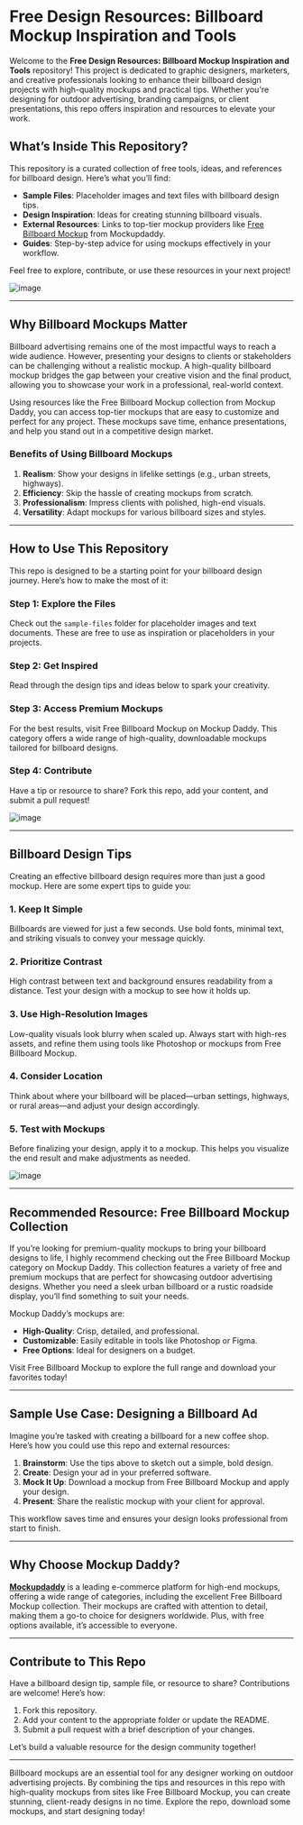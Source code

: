 # Free Design Resources: Billboard Mockup Inspiration and Tools

Welcome to the **Free Design Resources: Billboard Mockup Inspiration and Tools** repository! This project is dedicated to graphic designers, marketers, and creative professionals looking to enhance their billboard design projects with high-quality mockups and practical tips. Whether you're designing for outdoor advertising, branding campaigns, or client presentations, this repo offers inspiration and resources to elevate your work.

## What’s Inside This Repository?
This repository is a curated collection of free tools, ideas, and references for billboard design. Here’s what you’ll find:
- **Sample Files**: Placeholder images and text files with billboard design tips.
- **Design Inspiration**: Ideas for creating stunning billboard visuals.
- **External Resources**: Links to top-tier mockup providers like [Free Billboard Mockup](https://www.mockupdaddy.com/billboard-mockup) from Mockupdaddy.
- **Guides**: Step-by-step advice for using mockups effectively in your workflow.

Feel free to explore, contribute, or use these resources in your next project!

![image](https://github.com/user-attachments/assets/17a11e89-cd7a-480d-a86b-6252bf22a65b)


---

## Why Billboard Mockups Matter
Billboard advertising remains one of the most impactful ways to reach a wide audience. However, presenting your designs to clients or stakeholders can be challenging without a realistic mockup. A high-quality billboard mockup bridges the gap between your creative vision and the final product, allowing you to showcase your work in a professional, real-world context.

Using resources like the Free Billboard Mockup collection from Mockup Daddy, you can access top-tier mockups that are easy to customize and perfect for any project. These mockups save time, enhance presentations, and help you stand out in a competitive design market.

### Benefits of Using Billboard Mockups
1. **Realism**: Show your designs in lifelike settings (e.g., urban streets, highways).
2. **Efficiency**: Skip the hassle of creating mockups from scratch.
3. **Professionalism**: Impress clients with polished, high-end visuals.
4. **Versatility**: Adapt mockups for various billboard sizes and styles.

---

## How to Use This Repository
This repo is designed to be a starting point for your billboard design journey. Here’s how to make the most of it:

### Step 1: Explore the Files
Check out the `sample-files` folder for placeholder images and text documents. These are free to use as inspiration or placeholders in your projects.

### Step 2: Get Inspired
Read through the design tips and ideas below to spark your creativity.

### Step 3: Access Premium Mockups
For the best results, visit Free Billboard Mockup on Mockup Daddy. This category offers a wide range of high-quality, downloadable mockups tailored for billboard designs.

### Step 4: Contribute
Have a tip or resource to share? Fork this repo, add your content, and submit a pull request!

![image](https://github.com/user-attachments/assets/289db6f8-cb74-45be-83d7-711e765ae26c)


---

## Billboard Design Tips
Creating an effective billboard design requires more than just a good mockup. Here are some expert tips to guide you:

### 1. Keep It Simple
Billboards are viewed for just a few seconds. Use bold fonts, minimal text, and striking visuals to convey your message quickly.

### 2. Prioritize Contrast
High contrast between text and background ensures readability from a distance. Test your design with a mockup to see how it holds up.

### 3. Use High-Resolution Images
Low-quality visuals look blurry when scaled up. Always start with high-res assets, and refine them using tools like Photoshop or mockups from Free Billboard Mockup.

### 4. Consider Location
Think about where your billboard will be placed—urban settings, highways, or rural areas—and adjust your design accordingly.

### 5. Test with Mockups
Before finalizing your design, apply it to a mockup. This helps you visualize the end result and make adjustments as needed.

![image](https://github.com/user-attachments/assets/4bf4ddce-710e-4a2b-98c4-d49dc42f549c)


---

## Recommended Resource: Free Billboard Mockup Collection
If you’re looking for premium-quality mockups to bring your billboard designs to life, I highly recommend checking out the Free Billboard Mockup category on Mockup Daddy. This collection features a variety of free and premium mockups that are perfect for showcasing outdoor advertising designs. Whether you need a sleek urban billboard or a rustic roadside display, you’ll find something to suit your needs.

Mockup Daddy’s mockups are:
- **High-Quality**: Crisp, detailed, and professional.
- **Customizable**: Easily editable in tools like Photoshop or Figma.
- **Free Options**: Ideal for designers on a budget.

Visit Free Billboard Mockup to explore the full range and download your favorites today!

---

## Sample Use Case: Designing a Billboard Ad
Imagine you’re tasked with creating a billboard for a new coffee shop. Here’s how you could use this repo and external resources:
1. **Brainstorm**: Use the tips above to sketch out a simple, bold design.
2. **Create**: Design your ad in your preferred software.
3. **Mock It Up**: Download a mockup from Free Billboard Mockup and apply your design.
4. **Present**: Share the realistic mockup with your client for approval.

This workflow saves time and ensures your design looks professional from start to finish.

---

## Why Choose Mockup Daddy?
**[Mockupdaddy](https://www.mockupdaddy.com)** is a leading e-commerce platform for high-end mockups, offering a wide range of categories, including the excellent Free Billboard Mockup collection. Their mockups are crafted with attention to detail, making them a go-to choice for designers worldwide. Plus, with free options available, it’s accessible to everyone.

---

## Contribute to This Repo
Have a billboard design tip, sample file, or resource to share? Contributions are welcome! Here’s how:
1. Fork this repository.
2. Add your content to the appropriate folder or update the README.
3. Submit a pull request with a brief description of your changes.

Let’s build a valuable resource for the design community together!

---
Billboard mockups are an essential tool for any designer working on outdoor advertising projects. By combining the tips and resources in this repo with high-quality mockups from sites like Free Billboard Mockup, you can create stunning, client-ready designs in no time. Explore the repo, download some mockups, and start designing today!
